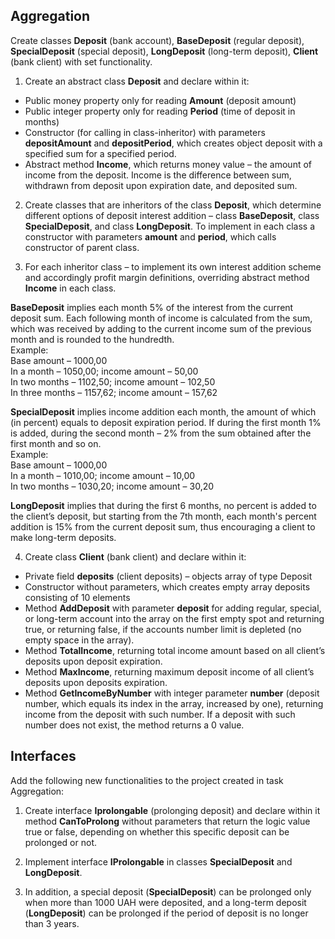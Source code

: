 ## Aggregation

Create classes **Deposit** (bank account), **BaseDeposit** (regular deposit), **SpecialDeposit** (special deposit), **LongDeposit** (long-term deposit), **Client** (bank client) with set functionality.  

1. Create an abstract class **Deposit** and declare within it:
- Public money property only for reading **Amount** (deposit amount)
- Public integer property only for reading **Period** (time of deposit in months)
- Constructor (for calling in class-inheritor) with parameters **depositAmount** and **depositPeriod**, which creates object deposit with a specified sum for a specified period.
- Abstract method **Income**, which returns money value – the amount of income from the deposit. Income is the difference between sum, withdrawn from deposit upon expiration date, and deposited sum.

2. Сreate classes that are inheritors of the class **Deposit**, which determine different options of deposit interest addition – class **BaseDeposit**, class **SpecialDeposit**, and class **LongDeposit**. To implement in each class a constructor with parameters **amount** and **period**, which calls constructor of parent class.

3. For each inheritor class – to implement its own interest addition scheme and accordingly profit margin definitions, overriding abstract method **Income** in each class.

**BaseDeposit** implies each month 5% of the interest from the current deposit sum. Each following month of income is calculated from the sum, which was received by adding to the current income sum of the previous month and is rounded to the hundredth.  
Example:  
Base amount – 1000,00  
In a month – 1050,00; income amount – 50,00  
In two months – 1102,50; income amount – 102,50  
In three months – 1157,62; income amount – 157,62  

**SpecialDeposit** implies income addition each month, the amount of which (in percent) equals to deposit expiration period. If during the first month 1% is added, during the second month – 2% from the sum obtained after the first month and so on.  
Example:   
Base amount – 1000,00  
In a month – 1010,00; income amount – 10,00  
In two months – 1030,20; income amount – 30,20  

**LongDeposit** implies that during the first 6 months, no percent is added to the client’s deposit, but starting from the 7th month, each month's percent addition is 15% from the current deposit sum, thus encouraging a client to make long-term deposits.

4. Create class **Client** (bank client) and declare within it:
- Private field **deposits** (client deposits) – objects array of type Deposit
- Constructor without parameters, which creates empty array deposits consisting of 10 elements
- Method **AddDeposit** with parameter **deposit** for adding regular, special, or long-term account into the array on the first empty spot and returning true, or returning false, if the accounts number limit is depleted (no empty space in the array).
- Method **TotalIncome**, returning total income amount based on all client’s deposits upon deposit expiration.
- Method **MaxIncome**, returning maximum deposit income of all client’s deposits upon deposits expiration.
- Method **GetIncomeByNumber** with integer parameter **number** (deposit number, which equals its index in the array, increased by one), returning income from the deposit with such number. If a deposit with such number does not exist, the method returns a 0 value.  

## Interfaces

Add the following new functionalities to the project created in task Aggregation:

1. Create interface **Iprolongable** (prolonging deposit) and declare within it method **CanToProlong** without parameters that return the logic value true or false, depending on whether this specific deposit can be prolonged or not.

2. Implement interface **IProlongable** in classes **SpecialDeposit** and **LongDeposit**.  

3. In addition, a special deposit (**SpecialDeposit**) can be prolonged only when more than 1000 UAH were deposited, and a long-term deposit (**LongDeposit**) can be prolonged if the period of deposit is no longer than 3 years.  

